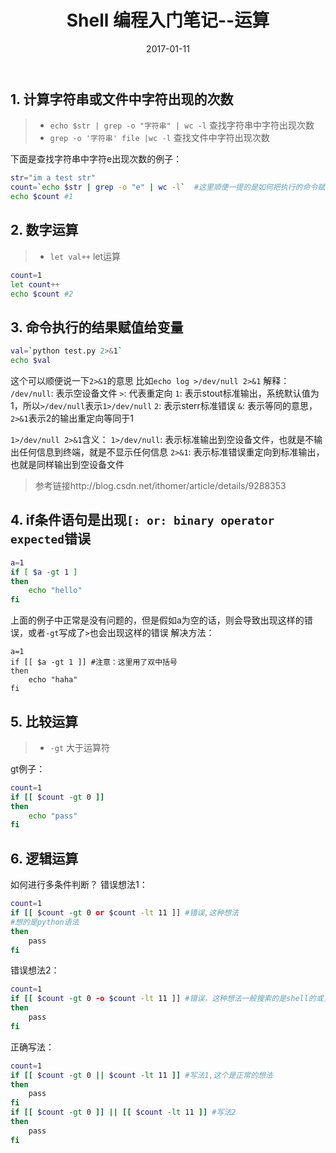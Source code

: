 ﻿---
title: "Shell 编程入门笔记--运算"
date: 2017-01-11
tags: ["Shell"]
draft: false
---

## 1. 计算字符串或文件中字符出现的次数
> * `echo $str | grep -o "字符串" | wc -l` 查找字符串中字符出现次数
> * `grep -o '字符串' file |wc -l` 查找文件中字符出现次数

下面是查找字符串中字符e出现次数的例子：
```bash
str="im a test str"
count=`echo $str | grep -o "e" | wc -l`  #这里顺便一提的是如何把执行的命令赋值给变量
echo $count #1
```

## 2. 数字运算
> * `let val++` let运算 
```bash
count=1
let count++
echo $count #2
```

## 3. 命令执行的结果赋值给变量
```bash
val=`python test.py 2>&1`
echo $val
```
这个可以顺便说一下`2>&1`的意思
比如`echo log >/dev/null 2>&1`
解释：
`/dev/null`: 表示空设备文件
`>`: 代表重定向
`1`: 表示stout标准输出，系统默认值为1，所以`>/dev/null`表示`1>/dev/null`
`2`: 表示sterr标准错误
`&`: 表示等同的意思，`2>&1`表示2的输出重定向等同于1

`1>/dev/null 2>&1`含义：
`1>/dev/null`: 表示标准输出到空设备文件，也就是不输出任何信息到终端，就是不显示任何信息
`2>&1`: 表示标准错误重定向到标准输出，也就是同样输出到空设备文件
> 参考链接http://blog.csdn.net/ithomer/article/details/9288353


## 4. if条件语句是出现`[: or: binary operator expected`错误
```bash
a=1
if [ $a -gt 1 ]
then
    echo "hello"
fi
```
上面的例子中正常是没有问题的，但是假如a为空的话，则会导致出现这样的错误，或者`-gt`写成了`>`也会出现这样的错误
解决方法：
```
a=1
if [[ $a -gt 1 ]] #注意：这里用了双中括号
then
    echo "haha"
fi
```

## 5. 比较运算
> * `-gt` 大于运算符

gt例子：
```bash
count=1
if [[ $count -gt 0 ]]
then
    echo "pass"
fi
```

## 6. 逻辑运算
如何进行多条件判断？
错误想法1：
```bash
count=1
if [[ $count -gt 0 or $count -lt 11 ]] #错误,这种想法
#想的是python语法
then
    pass
fi
```
错误想法2：
```bash
count=1
if [[ $count -gt 0 -o $count -lt 11 ]] #错误，这种想法一般搜索的是shell的或，结果这种根本不好使
then
    pass
fi
```
正确写法：
```bash
count=1
if [[ $count -gt 0 || $count -lt 11 ]] #写法1,这个是正常的想法
then
    pass
fi
if [[ $count -gt 0 ]] || [[ $count -lt 11 ]] #写法2
then
    pass
fi

```
